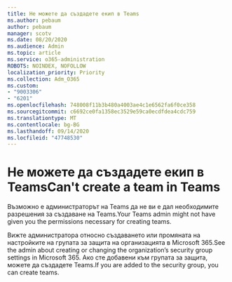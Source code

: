 ```yaml
---
title: Не можете да създадете екип в Teams
ms.author: pebaum
author: pebaum
manager: scotv
ms.date: 08/20/2020
ms.audience: Admin
ms.topic: article
ms.service: o365-administration
ROBOTS: NOINDEX, NOFOLLOW
localization_priority: Priority
ms.collection: Adm_O365
ms.custom:
- "9003306"
- "6201"
ms.openlocfilehash: 748008f11b3b480a4003ae4c1e6562fa6f0ce358
ms.sourcegitcommit: c6692ce0fa1358ec3529e59ca0ecdfdea4cdc759
ms.translationtype: MT
ms.contentlocale: bg-BG
ms.lasthandoff: 09/14/2020
ms.locfileid: "47748530"
---
```

# <a name="cant-create-a-team-in-teams"></a><span data-ttu-id="967a2-102">Не можете да създадете екип в Teams</span><span class="sxs-lookup"><span data-stu-id="967a2-102">Can't create a team in Teams</span></span>

<span data-ttu-id="967a2-103">Възможно е администраторът на Teams да не ви е дал необходимите разрешения за създаване на Teams.</span><span class="sxs-lookup"><span data-stu-id="967a2-103">Your Teams admin might not have given you the permissions necessary for creating teams.</span></span>  

<span data-ttu-id="967a2-104">Вижте администратора относно създаването или промяната на настройките на групата за защита на организацията в Microsoft 365.</span><span class="sxs-lookup"><span data-stu-id="967a2-104">See the admin about creating or changing the organization’s security group settings in Microsoft 365.</span></span> <span data-ttu-id="967a2-105">Ако сте добавени към групата за защита, можете да създадете Teams.</span><span class="sxs-lookup"><span data-stu-id="967a2-105">If you are added to the security group, you can create teams.</span></span>